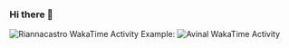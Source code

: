 ### Hi there 👋


<img src="https://github.com/riannacastro/riannacastro/blob/main/images/stat.svg" alt="Riannacastro WakaTime Activity"/>
Example: <img src="https://github.com/avinal/avinal/blob/main/images/stat.svg" alt="Avinal WakaTime Activity"/>

<!--
**riannacastro/riannacastro** is a ✨ _special_ ✨ repository because its `README.md` (this file) appears on your GitHub profile.

Here are some ideas to get you started:

- 🔭 I’m currently working on ...
- 🌱 I’m currently learning ...
- 👯 I’m looking to collaborate on ...
- 🤔 I’m looking for help with ...
- 💬 Ask me about ...
- 📫 How to reach me: ...
- 😄 Pronouns: ...
- ⚡ Fun fact: ...
-->
